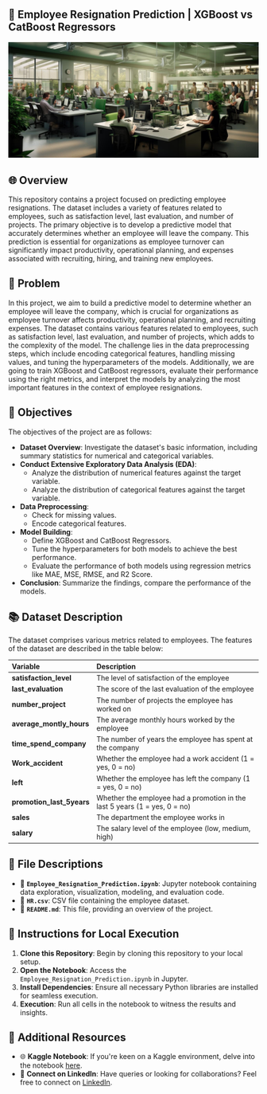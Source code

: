 ## 🚀 Employee Resignation Prediction | XGBoost vs CatBoost Regressors
![Employee Resignation Prediction](image.jpg)

## 🌐 Overview
This repository contains a project focused on predicting employee resignations. The dataset includes a variety of features related to employees, such as satisfaction level, last evaluation, and number of projects. The primary objective is to develop a predictive model that accurately determines whether an employee will leave the company. This prediction is essential for organizations as employee turnover can significantly impact productivity, operational planning, and expenses associated with recruiting, hiring, and training new employees.

## 🌟 Problem
In this project, we aim to build a predictive model to determine whether an employee will leave the company, which is crucial for organizations as employee turnover affects productivity, operational planning, and recruiting expenses. The dataset contains various features related to employees, such as satisfaction level, last evaluation, and number of projects, which adds to the complexity of the model. The challenge lies in the data preprocessing steps, which include encoding categorical features, handling missing values, and tuning the hyperparameters of the models. Additionally, we are going to train XGBoost and CatBoost regressors, evaluate their performance using the right metrics, and interpret the models by analyzing the most important features in the context of employee resignations.

## 🎯 Objectives
The objectives of the project are as follows:

* **Dataset Overview**: Investigate the dataset's basic information, including summary statistics for numerical and categorical variables.
* **Conduct Extensive Exploratory Data Analysis (EDA)**:
  - Analyze the distribution of numerical features against the target variable.
  - Analyze the distribution of categorical features against the target variable.
* **Data Preprocessing**:
  - Check for missing values.
  - Encode categorical features.
* **Model Building**:
  - Define XGBoost and CatBoost Regressors.
  - Tune the hyperparameters for both models to achieve the best performance.
  - Evaluate the performance of both models using regression metrics like MAE, MSE, RMSE, and R2 Score.
* **Conclusion**: Summarize the findings, compare the performance of the models.

## 📚 Dataset Description
The dataset comprises various metrics related to employees. The features of the dataset are described in the table below:

| __Variable__ | __Description__ |
|     :---      |       :---      |      
| __satisfaction_level__ | The level of satisfaction of the employee |
| __last_evaluation__ | The score of the last evaluation of the employee |
| __number_project__ | The number of projects the employee has worked on |
| __average_montly_hours__ | The average monthly hours worked by the employee |
| __time_spend_company__ | The number of years the employee has spent at the company |                     
| __Work_accident__ | Whether the employee had a work accident (1 = yes, 0 = no) |
| __left__ | Whether the employee has left the company (1 = yes, 0 = no) |  
| __promotion_last_5years__ | Whether the employee had a promotion in the last 5 years (1 = yes, 0 = no) |                      
| __sales__ | The department the employee works in |
| __salary__ | The salary level of the employee (low, medium, high) |

## 📁 File Descriptions
- 📓 **`Employee_Resignation_Prediction.ipynb`**: Jupyter notebook containing data exploration, visualization, modeling, and evaluation code.
- 📁 **`HR.csv`**: CSV file containing the employee dataset.
- 📘 **`README.md`**: This file, providing an overview of the project.

## 🚀 Instructions for Local Execution
1. **Clone this Repository**: Begin by cloning this repository to your local setup.
2. **Open the Notebook**: Access the `Employee_Resignation_Prediction.ipynb` in Jupyter.
3. **Install Dependencies**: Ensure all necessary Python libraries are installed for seamless execution.
4. **Execution**: Run all cells in the notebook to witness the results and insights.

## 🔗 Additional Resources
- 🌐 **Kaggle Notebook**: If you're keen on a Kaggle environment, delve into the notebook [here](https://www.kaggle.com/farzadnekouei/code).
- 🤝 **Connect on LinkedIn**: Have queries or looking for collaborations? Feel free to connect on [LinkedIn](https://linkedin.com/in/farzad-nekouei-7535aa53/).

